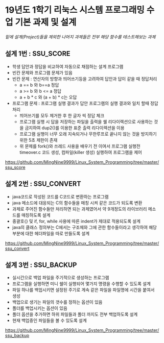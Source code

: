 # 19년도 1학기 리눅스 시스템 프로그래밍 수업 기본 과제 및 설계

*밑에 설계(Project)들을 제외한 나머지 과제들은 전부 해당 함수를 테스트해보는 과제*



## 설계 1번 : SSU_SCORE

- 학생 답안과 정답을 비교하여 자동으로 채점하는 설계 프로그램
- 빈칸 문제와 프로그램 문제가 있음
- 빈칸 문제 : 연산자의 방향과 띄어쓰기등을 고려하여 답안과 답이 같을 때 정답처리 
  - a == b 와 b==a 정답
  - a >= b 와 b <= a 정답
  - a + b * c 와 (a + b) * c는 오답
- 프로그램 문제 : 프로그램 실행 결과가 답안 프로그램의 실행 결과와 일치 할때 정답 처리
  - 띄어쓰기를 모두 제거한 후 한 글자 씩 정답 체크
  - 프로그램 실행 시 답을 저장하는 파일을 출력을 쉘 리다이렉션으로 사용하는 것을 금지하여 dup2()를 이용한 표준 출력 리다이렉션을 이용
  - 프로그램 실행이 너무 오래 지속되거나 무한루프로 끝나지 않는 것을 방지하기 위한 5초 제한이 존재
  - 위 문제를 fork()와 쓰레드 사용을 배우기 전 이여서 프로그램 실행전 timeover.c 코드 생성, 컴파일(killer 생성) 실행하여 프로그램을 제어

https://github.com/MingNine9999/Linux_System_Programming/tree/master/ssu_score



## 설계 2번 : SSU_CONVERT

- java코드로 작성된 코드를 C코드로 변환하는 프로그램
- java 메소드에 대응되는 C의 함수들을 매칭 시켜 같은 코드가 되도록 변환
- 과제로 주어진 함수들만 처리하면 되는 과제였어서 약 9개정도의 라이브러리 메소드를 매칭하도록 설계
- 중괄호{} 및 if, for, while 사용에 따른 indent가 제대로 적용되도록 설계
- java의 클래스 정의부는 C에서는 구조체와 그에 관한 함수들이라고 생각하여 해당 부분에 대한 헤더파일을 따로 만들도록 설계

https://github.com/MingNine9999/Linux_System_Programming/tree/master/ssu_convert



## 설계 3번 : SSU_BACKUP

- 실시간으로 백업 파일을 주기적으로 생성하는 프로그램
- 프로그램을 실행하면 미니 쉘이 실행되어 몇가지 명령을 수행할 수 있도록 설계
- 파일 하나를 백업시키면 설정된 주기로 계속 같은 파일을 파일명에 시간을 붙여서 생성
- 백업으로 생기는 파일의 갯수를 정하는 옵션이 있음
- 폴더를 백업시키는 옵션이 있음
- 폴더 옵션을 추가하면 하위 파일들과 폴더 까지도 전부 백업하도록 설계
- 현재 백업중인 파일들을 볼 수 있도록 설계

https://github.com/MingNine9999/Linux_System_Programming/tree/master/ssu_backup